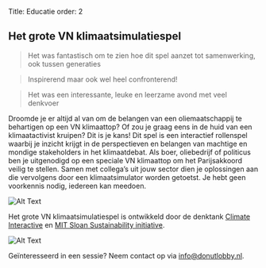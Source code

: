 Title: Educatie
order: 2

## Het grote VN klimaatsimulatiespel

> Het was fantastisch om te zien hoe dit spel aanzet tot samenwerking, ook tussen generaties

> Inspirerend maar ook wel heel confronterend!

> Het was een interessante, leuke en leerzame avond met veel denkvoer

Droomde je er altijd al van om de belangen van een oliemaatschappij te behartigen op een VN klimaattop? Of zou je graag eens in de huid van een klimaatactivist kruipen? Dit is je kans! Dit spel is een interactief rollenspel waarbij je inzicht krijgt in de perspectieven en belangen van machtige en mondige stakeholders in het klimaatdebat. Als boer, oliebedrijf of politicus ben je uitgenodigd op een speciale VN klimaattop om het Parijsakkoord veilig te stellen. Samen met collega’s uit jouw sector dien je oplossingen aan die vervolgens door een klimaatsimulator worden getoetst. Je hebt geen voorkennis nodig, iedereen kan meedoen.

![Alt Text]({static}/images/pdz_groep.png)

Het grote VN klimaatsimulatiespel is ontwikkeld door de denktank [Climate Interactive](climateinteractive.org) en [MIT Sloan Sustainability initiative](https://mitsloan.mit.edu/sustainability-initiative/welcome).

![Alt Text]({static}/images/logos.png)

Geïnteresseerd in een sessie? Neem contact op via [info@donutlobby.nl](mailto:info@donutlobby.nl).
